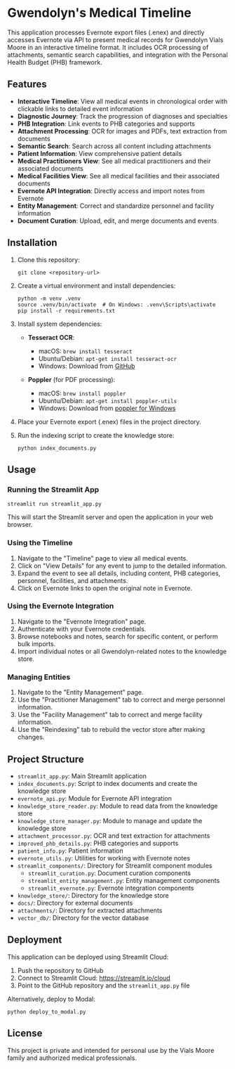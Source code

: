 # Gwendolyn's Medical Timeline

This application processes Evernote export files (.enex) and directly accesses Evernote via API to present medical records for Gwendolyn Vials Moore in an interactive timeline format. It includes OCR processing of attachments, semantic search capabilities, and integration with the Personal Health Budget (PHB) framework.

## Features

- **Interactive Timeline**: View all medical events in chronological order with clickable links to detailed event information
- **Diagnostic Journey**: Track the progression of diagnoses and specialties
- **PHB Integration**: Link events to PHB categories and supports
- **Attachment Processing**: OCR for images and PDFs, text extraction from documents
- **Semantic Search**: Search across all content including attachments
- **Patient Information**: View comprehensive patient details
- **Medical Practitioners View**: See all medical practitioners and their associated documents
- **Medical Facilities View**: See all medical facilities and their associated documents
- **Evernote API Integration**: Directly access and import notes from Evernote
- **Entity Management**: Correct and standardize personnel and facility information
- **Document Curation**: Upload, edit, and merge documents and events

## Installation

1. Clone this repository:
   ```
   git clone <repository-url>
   ```

2. Create a virtual environment and install dependencies:
   ```
   python -m venv .venv
   source .venv/bin/activate  # On Windows: .venv\Scripts\activate
   pip install -r requirements.txt
   ```

3. Install system dependencies:
   - **Tesseract OCR**:
     - macOS: `brew install tesseract`
     - Ubuntu/Debian: `apt-get install tesseract-ocr`
     - Windows: Download from [GitHub](https://github.com/UB-Mannheim/tesseract/wiki)
   
   - **Poppler** (for PDF processing):
     - macOS: `brew install poppler`
     - Ubuntu/Debian: `apt-get install poppler-utils`
     - Windows: Download from [poppler for Windows](http://blog.alivate.com.au/poppler-windows/)

4. Place your Evernote export (.enex) files in the project directory.

5. Run the indexing script to create the knowledge store:
   ```
   python index_documents.py
   ```

## Usage

### Running the Streamlit App

```
streamlit run streamlit_app.py
```

This will start the Streamlit server and open the application in your web browser.

### Using the Timeline

1. Navigate to the "Timeline" page to view all medical events.
2. Click on "View Details" for any event to jump to the detailed information.
3. Expand the event to see all details, including content, PHB categories, personnel, facilities, and attachments.
4. Click on Evernote links to open the original note in Evernote.

### Using the Evernote Integration

1. Navigate to the "Evernote Integration" page.
2. Authenticate with your Evernote credentials.
3. Browse notebooks and notes, search for specific content, or perform bulk imports.
4. Import individual notes or all Gwendolyn-related notes to the knowledge store.

### Managing Entities

1. Navigate to the "Entity Management" page.
2. Use the "Practitioner Management" tab to correct and merge personnel information.
3. Use the "Facility Management" tab to correct and merge facility information.
4. Use the "Reindexing" tab to rebuild the vector store after making changes.

## Project Structure

- `streamlit_app.py`: Main Streamlit application
- `index_documents.py`: Script to index documents and create the knowledge store
- `evernote_api.py`: Module for Evernote API integration
- `knowledge_store_reader.py`: Module to read data from the knowledge store
- `knowledge_store_manager.py`: Module to manage and update the knowledge store
- `attachment_processor.py`: OCR and text extraction for attachments
- `improved_phb_details.py`: PHB categories and supports
- `patient_info.py`: Patient information
- `evernote_utils.py`: Utilities for working with Evernote notes
- `streamlit_components/`: Directory for Streamlit component modules
  - `streamlit_curation.py`: Document curation components
  - `streamlit_entity_management.py`: Entity management components
  - `streamlit_evernote.py`: Evernote integration components
- `knowledge_store/`: Directory for the knowledge store
- `docs/`: Directory for external documents
- `attachments/`: Directory for extracted attachments
- `vector_db/`: Directory for the vector database

## Deployment

This application can be deployed using Streamlit Cloud:

1. Push the repository to GitHub
2. Connect to Streamlit Cloud: https://streamlit.io/cloud
3. Point to the GitHub repository and the `streamlit_app.py` file

Alternatively, deploy to Modal:

```
python deploy_to_modal.py
```

## License

This project is private and intended for personal use by the Vials Moore family and authorized medical professionals.
